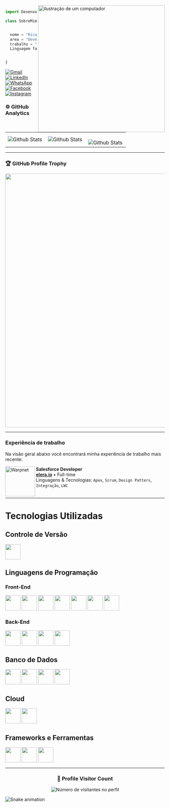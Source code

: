 <img src="https://raw.githubusercontent.com/MicaelliMedeiros/micaellimedeiros/master/image/computer-illustration.png" alt="ilustração de um computador" min-width="400px" max-width="400px" width="400px" align="right">

<p align="left"> 
  
</p>

```js
import Desenvolvedor from "RicardoVicentePc";

class SobreMim extends Desenvolvedor {


  nome = "Ricardo Vicente";
  area = "Developer Back-end";
  trabalho = "Elera";
  Linguagem favorita = "Java";


}
```


<p align="left">
  <a href="#" title="Gmail">
  <img src="https://img.shields.io/badge/-Gmail-FF0000?style=flat-square&labelColor=FF0000&logo=gmail&logoColor=white&link=LINK-DO-SEU-GMAIL" alt="Gmail"/></a>
  <a href="#" title="LinkedIn">
  <img src="https://img.shields.io/badge/-Linkedin-0e76a8?style=flat-square&logo=Linkedin&logoColor=white&link=LINK-DO-SEU-LINKEDIN" alt="LinkedIn"/></a>
  <a href="#" title="WhatsApp">
  <img src="https://img.shields.io/badge/-WhatsApp-25d366?style=flat-square&labelColor=25d366&logo=whatsapp&logoColor=white&link=API-DO-SEU-WHATSAPP" alt="WhatsApp"/></a>
  <a href="#" title="Facebook">
  <img src="https://img.shields.io/badge/-Facebook-3b5998?style=flat-square&labelColor=3b5998&logo=facebook&logoColor=white&link=LINK-DO-SEU-FACEBOOK" alt="Facebook"/></a>
  <a href="#" title="Instagram">
  <img src="https://img.shields.io/badge/-Instagram-DF0174?style=flat-square&labelColor=DF0174&logo=instagram&logoColor=white&link=LINK-DO-SEU-INSTAGRAM" alt="Instagram"/></a>
</p>

### ⚙️ GitHub Analytics

<table>
  <tr>
    <td>
      <img
        align="left"
        src="https://github-readme-stats.vercel.app/api?username=RicardoVicentepc&theme=dark&hide_border=false&include_all_commits=false"
        alt="Github Stats"
      />
    </td>
    <td>
      <img
        align="left"
        src="https://github-readme-stats.vercel.app/api/top-langs/?username=RicardoVicentepc&theme=dark&hide_border=false&include_all_commits=true&count_private=true&layout=compact"
        alt="Github Stats"
      />
    </td>
    <td>
      <br />
      <img
        align="left"
        src="https://github-readme-streak-stats.herokuapp.com/?user=RicardoVicentepc&theme=dark&hide_border=false"
        alt="Github Stats"
      />
    </td>
  </tr>
</table>

--- 

### 🏆 GitHub Profile Trophy

<p align="center">
  <a
    href="https://github.com/RicardoVicentepc/github-profile-trophy"
    title="repositório de troféus"
  >
    <img
      width="800"
      src="https://github-profile-trophy.vercel.app/?username=RicardoVicentepc&column=8&theme=darkhub&no-frame=true&no-bg=true"
    />
  </a>
</p>

---

### Experiência de trabalho

Na visão geral abaixo você encontrará minha experiência de trabalho mais recente:


[<img align="left" height="94px" width="94px" alt="Warpnet" src="https://github.com/RicardoVicentepc/RicardoVicentepc/assets/86174349/6df41235-a6c3-4c17-9617-0bd4dd595fcd">](https://www.spacex.com/)

**Salesforce Developer** \
[**elera.io**](https://www.linkedin.com/company/ercic/mycompany/verification/) • Full-time \
Linguagens & Tecnologias: `Apex`, `Scrum`, `Design Patters`, `Integração`, `LWC`\
<br/>

---

# Tecnologias Utilizadas

## Controle de Versão
<img src="https://img.icons8.com/color/48/000000/git.png" width="48">

## Linguagens de Programação

### Front-End

<div>
<img src="https://img.icons8.com/color/48/000000/html-5.png" width="48">
<img src="https://img.icons8.com/color/48/000000/css3.png" width="48">
<img src="https://img.icons8.com/color/48/000000/javascript.png" width="48">
<img src="https://img.icons8.com/plasticine/100/000000/react.png" width="48">
<img src="https://img.icons8.com/ios-filled/50/000000/react-native.png" width="48">
<img src="https://img.icons8.com/color/48/000000/typescript.png" width="48">
<img src="https://img.icons8.com/color/48/000000/c-plus-plus-logo.png" width="48">
</div>

### Back-End

<div>
<img src="https://img.icons8.com/color/48/000000/nodejs.png" width="48">
<img src="https://img.icons8.com/color/48/000000/java-coffee-cup-logo.png" width="48">
<img src="https://img.icons8.com/officel/16/000000/php-logo.png" width="48">
<img src="https://img.icons8.com/color/48/000000/kotlin.png" width="48">
</div>

## Banco de Dados

<div>
<img src="https://img.icons8.com/ios-filled/50/000000/mysql-logo.png" width="48">
<img src="https://img.icons8.com/color/48/000000/microsoft-sql-server.png" width="48">
<img src="https://img.icons8.com/color/48/000000/mongodb.png" width="48">
<img src="https://img.icons8.com/color/48/000000/postgreesql.png" width="48">
</div>

## Cloud

<div>
<img src="https://img.icons8.com/color/48/000000/amazon-web-services.png" width="48">
<img src="https://img.icons8.com/color/48/000000/azure-1.png" width="48">
</div>

## Frameworks e Ferramentas

<div>
<img src="https://img.icons8.com/color/48/000000/spring-logo.png" width="48">
<img src="https://img.icons8.com/color/48/000000/bootstrap.png" width="48">
<img src="https://img.icons8.com/windows/32/000000/figma.png" width="48">
</div>

---

<div align="center">
  <h3><b>📍 Profile Visitor Count</b></h3>
</div>

<p align="center">
  <img
    src="https://profile-counter.glitch.me/RicardoVicentepc/count.svg"
    alt="Número de visitantes no perfil"
  />
</p>


![Snake animation](https://github.com/RicardoVicentePc/RicardoVicentePc/blob/output/github-contribution-grid-snake.svg)
